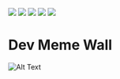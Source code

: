 
[![](https://raw.githubusercontent.com/tommyliu9/tommyliu9/master/profile-summary-card-output/dracula/0-profile-details.svg)](https://github.com/vn7n24fzkq/github-profile-summary-cards)
[![](https://raw.githubusercontent.com/tommyliu9/tommyliu9/master/profile-summary-card-output/dracula/1-repos-per-language.svg)](https://github.com/vn7n24fzkq/github-profile-summary-cards) [![](https://raw.githubusercontent.com/tommyliu9/tommyliu9/master/profile-summary-card-output/dracula/2-most-commit-language.svg)](https://github.com/vn7n24fzkq/github-profile-summary-cards)
[![](https://raw.githubusercontent.com/tommyliu9/tommyliu9/master/profile-summary-card-output/dracula/3-stats.svg)](https://github.com/vn7n24fzkq/github-profile-summary-cards) [![](https://raw.githubusercontent.com/tommyliu9/tommyliu9/master/profile-summary-card-output/dracula/4-productive-time.svg)](https://github.com/vn7n24fzkq/github-profile-summary-cards)

# Dev Meme Wall

![Alt Text](https://media3.giphy.com/media/cFkiFMDg3iFoI/giphy.gif?cid=6104955egni6xjyzmljn3be3rmofazpe02akurlkvfzmkzn1&rid=giphy.gif&ct=g)
